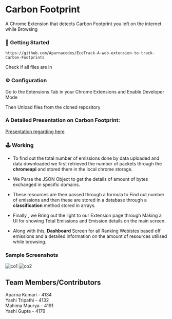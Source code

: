 # Carbon Footprint
A Chrome Extension that detects Carbon Footprint you left on the internet while Browsing


###

### 🚀 Getting Started 
```
https://github.com/Aparnacodes/EcoTrack-A-web-extension-to-track-Carbon-Footprints
```
Check if all files are in

### ⚙️ Configuration

Go to the Extensions Tab in your Chrome Extensions and Enable Developer Mode 

Then Unload files from the cloned repository

### A Detailed Presentation on Carbon Footprint:
[Presentation regarding here](https://drive.google.com/file/d/1QpRUZFh_-WhV9AcMMbunyOKfx3Kqq-Kg/view?usp=sharing)

### 🕹️ Working

- To find out the total number of emissions done by data uploaded and data downloaded we first retrieved the number of packets through the **chromeapi** and stored them in the local chrome storage. 
- We Parse the JSON Object to get the details of amount of bytes exchanged in specific domains.
- These resources are then passed through a formula to Find out number of emissions and then these are stored in a database through a **classification** method stored in arrays.

- Finally , we Bring out the light to our Extension page through Making a UI for showing Total Emissions and Emission details on the main screen.
- Along with this, **Dashboard** Screen for all Ranking Webistes based off emissions and a detailed information on the amount of resources utilised while browsing. 

### Sample Screenshots
![co1](https://github.com/user-attachments/assets/78b3dec5-f51a-4aa6-8a0f-3dcbae283f86)
![co2](https://github.com/user-attachments/assets/c560d5b2-5977-46b5-9c9f-bd9c815e6566)

## Team Members/Contributors 

Aparna Kumari - 4134 <br>
Yashi Tripathi - 4132 <br>
Mahima Maurya - 4191 <br>
Yashi Gupta - 4179 <br>

